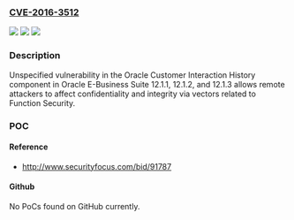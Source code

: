 ### [CVE-2016-3512](https://cve.mitre.org/cgi-bin/cvename.cgi?name=CVE-2016-3512)
![](https://img.shields.io/static/v1?label=Product&message=n%2Fa&color=blue)
![](https://img.shields.io/static/v1?label=Version&message=n%2Fa&color=blue)
![](https://img.shields.io/static/v1?label=Vulnerability&message=n%2Fa&color=brighgreen)

### Description

Unspecified vulnerability in the Oracle Customer Interaction History component in Oracle E-Business Suite 12.1.1, 12.1.2, and 12.1.3 allows remote attackers to affect confidentiality and integrity via vectors related to Function Security.

### POC

#### Reference
- http://www.securityfocus.com/bid/91787

#### Github
No PoCs found on GitHub currently.

